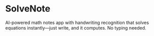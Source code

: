# SolveNote

AI-powered math notes app with handwriting recognition that solves equations instantly—just write, and it computes. No typing needed.